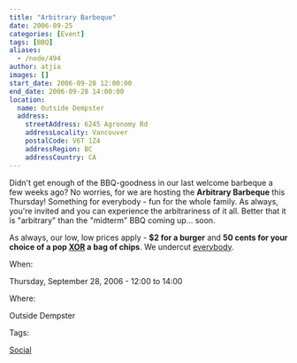 ```yaml
---
title: "Arbitrary Barbeque"
date: 2006-09-25
categories: [Event]
tags: [BBQ]
aliases:
  - /node/494
author: atjia
images: []
start_date: 2006-09-28 12:00:00
end_date: 2006-09-28 14:00:00
location:
  name: Outside Dempster
  address:
    streetAddress: 6245 Agronomy Rd
    addressLocality: Vancouver
    postalCode: V6T 1Z4
    addressRegion: BC
    addressCountry: CA
---
```


Didn't get enough of the BBQ-goodness in our last welcome barbeque a few weeks ago? No worries, for we are hosting the **Arbitrary Barbeque** this Thursday! Something for everybody - fun for the whole family. As always, you're invited and you can experience the arbitrariness of it all. Better that it is "arbitrary" than the "midterm" BBQ coming up... soon.

As always, our low, low prices apply - **$2 for a burger** and **50 cents for your choice of a pop [XOR](https://en.wikipedia.org/wiki/XOR) a bag of chips**. We undercut [everybody](http://www.ams.ubc.ca/content.cfm?ID=47).

When: 

Thursday, September 28, 2006 - 12:00 to 14:00

Where: 

Outside Dempster

Tags: 

[Social](/social)
